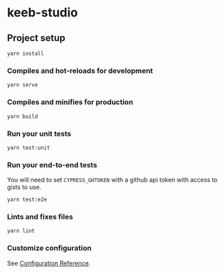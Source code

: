 # keeb-studio

## Project setup
```
yarn install
```

### Compiles and hot-reloads for development
```
yarn serve
```

### Compiles and minifies for production
```
yarn build
```

### Run your unit tests
```
yarn test:unit
```

### Run your end-to-end tests


You will need to set `CYPRESS_GHTOKEN` with a github api token with access to gists to use.
```
yarn test:e2e
```

### Lints and fixes files
```
yarn lint
```

### Customize configuration
See [Configuration Reference](https://cli.vuejs.org/config/).
